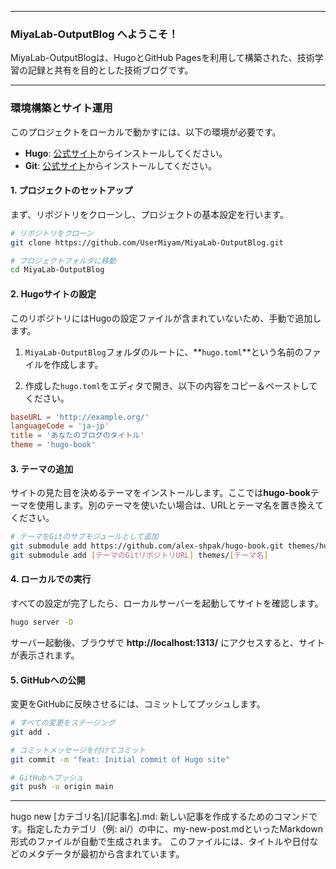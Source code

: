 
-----

### MiyaLab-OutputBlog へようこそ！

MiyaLab-OutputBlogは、HugoとGitHub Pagesを利用して構築された、技術学習の記録と共有を目的とした技術ブログです。

-----

### 環境構築とサイト運用

このプロジェクトをローカルで動かすには、以下の環境が必要です。

  - **Hugo**: [公式サイト](https://gohugo.io/)からインストールしてください。
  - **Git**: [公式サイト](https://git-scm.com/)からインストールしてください。

#### 1\. プロジェクトのセットアップ

まず、リポジトリをクローンし、プロジェクトの基本設定を行います。

```sh
# リポジトリをクローン
git clone https://github.com/UserMiyam/MiyaLab-OutputBlog.git

# プロジェクトフォルダに移動
cd MiyaLab-OutputBlog
```

#### 2\. Hugoサイトの設定

このリポジトリにはHugoの設定ファイルが含まれていないため、手動で追加します。

1.  `MiyaLab-OutputBlog`フォルダのルートに、\*\*`hugo.toml`\*\*という名前のファイルを作成します。

2.  作成した`hugo.toml`をエディタで開き、以下の内容をコピー＆ペーストしてください。

   ```toml
  baseURL = 'http://example.org/'
  languageCode = 'ja-jp'
  title = 'あなたのブログのタイトル'
  theme = 'hugo-book'
  ```

#### 3\. テーマの追加

サイトの見た目を決めるテーマをインストールします。ここでは**hugo-book**テーマを使用します。別のテーマを使いたい場合は、URLとテーマ名を置き換えてください。

```sh
# テーマをGitのサブモジュールとして追加
git submodule add https://github.com/alex-shpak/hugo-book.git themes/hugo-book
git submodule add [テーマのGitリポジトリURL] themes/[テーマ名]
```

#### 4\. ローカルでの実行

すべての設定が完了したら、ローカルサーバーを起動してサイトを確認します。

```sh
hugo server -D
```

サーバー起動後、ブラウザで **http://localhost:1313/** にアクセスすると、サイトが表示されます。

#### 5\. GitHubへの公開

変更をGitHubに反映させるには、コミットしてプッシュします。

```sh
# すべての変更をステージング
git add .

# コミットメッセージを付けてコミット
git commit -m "feat: Initial commit of Hugo site"

# GitHubへプッシュ
git push -u origin main
```

-----

hugo new [カテゴリ名]/[記事名].md:
新しい記事を作成するためのコマンドです。指定したカテゴリ（例: ai/）の中に、my-new-post.mdといったMarkdown形式のファイルが自動で生成されます。
このファイルには、タイトルや日付などのメタデータが最初から含まれています。

